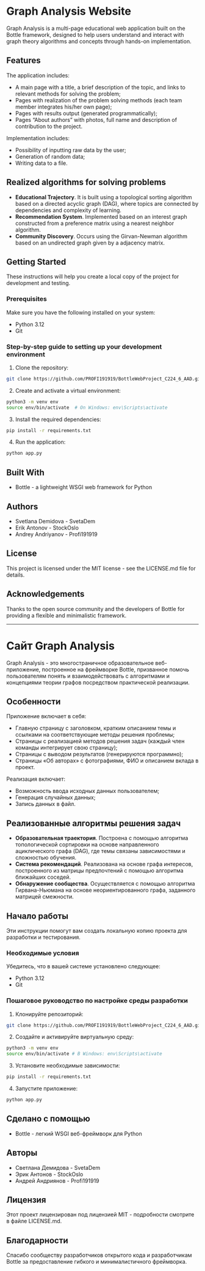 # Graph Analysis Website

Graph Analysis is a multi-page educational web application built on the Bottle framework, designed to help users understand and interact with graph theory algorithms and concepts through hands-on implementation.

## Features

The application includes:
- A main page with a title, a brief description of the topic, and links to relevant methods for solving the problem;
- Pages with realization of the problem solving methods (each team member integrates his/her own page);
- Pages with results output (generated programmatically);
- Pages “About authors” with photos, full name and description of contribution to the project.

Implementation includes:
- Possibility of inputting raw data by the user;
- Generation of random data;
- Writing data to a file.

## Realized algorithms for solving problems

- **Educational Trajectory**. It is built using a topological sorting algorithm based on a directed acyclic graph (DAG), where topics are connected by dependencies and complexity of learning.
- **Recommendation System**. Implemented based on an interest graph constructed from a preference matrix using a nearest neighbor algorithm.
- **Community Discovery**. Occurs using the Girvan-Newman algorithm based on an undirected graph given by a adjacency matrix.

## Getting Started

These instructions will help you create a local copy of the project for development and testing.

### Prerequisites

Make sure you have the following installed on your system:

* Python 3.12
* Git

### Step-by-step guide to setting up your development environment

1. Clone the repository:

```bash
git clone https://github.com/PROFI191919/BottleWebProject_C224_6_AAD.git
```

2. Create and activate a virtual environment:

```bash
python3 -m venv env
source env/bin/activate  # On Windows: env\Scripts\activate
```

3. Install the required dependencies:

```bash
pip install -r requirements.txt
```

4. Run the application:

```bash
python app.py
```

## Built With

* Bottle - a lightweight WSGI web framework for Python

## Authors

* Svetlana Demidova - SvetaDem
* Erik Antonov - StockOslo
* Andrey Andriyanov - Profi191919

## License

This project is licensed under the MIT license - see the LICENSE.md file for details.

## Acknowledgements

Thanks to the open source community and the developers of Bottle for providing a flexible and minimalistic framework.

------------------------------------------------------------------------------------------------

# Сайт Graph Analysis

Graph Analysis - это многостраничное образовательное веб-приложение, построенное на фреймворке Bottle, призванное помочь пользователям понять и взаимодействовать с алгоритмами и концепциями теории графов посредством практической реализации.

## Особенности

Приложение включает в себя:
- Главную страницу с заголовком, кратким описанием темы и ссылками на соответствующие методы решения проблемы;
- Страницы с реализацией методов решения задач (каждый член команды интегрирует свою страницу);
- Страницы с выводом результатов (генерируются программно);
- Страницы «Об авторах» с фотографиями, ФИО и описанием вклада в проект.

Реализация включает:
- Возможность ввода исходных данных пользователем;
- Генерация случайных данных;
- Запись данных в файл.

## Реализованные алгоритмы решения задач

- **Образовательная траектория**. Построена с помощью алгоритма топологической сортировки на основе направленного ациклического графа (DAG), где темы связаны зависимостями и сложностью обучения.
- **Система рекомендаций**. Реализована на основе графа интересов, построенного из матрицы предпочтений с помощью алгоритма ближайших соседей.
- **Обнаружение сообщества**. Осуществляется с помощью алгоритма Гирвана-Ньюмана на основе неориентированного графа, заданного матрицей смежности.

## Начало работы

Эти инструкции помогут вам создать локальную копию проекта для разработки и тестирования.

### Необходимые условия

Убедитесь, что в вашей системе установлено следующее:

* Python 3.12
* Git

### Пошаговое руководство по настройке среды разработки

1. Клонируйте репозиторий:

```bash
git clone https://github.com/PROFI191919/BottleWebProject_C224_6_AAD.git
```

2. Создайте и активируйте виртуальную среду:

```bash
python3 -m venv env
source env/bin/activate # В Windows: env\Scripts\activate
```

3. Установите необходимые зависимости:

```bash
pip install -r requirements.txt
```

4. Запустите приложение:

```bash
python app.py
```

## Сделано с помощью

* Bottle - легкий WSGI веб-фреймворк для Python

## Авторы

* Светлана Демидова - SvetaDem
* Эрик Антонов - StockOslo
* Андрей Андриянов - Profi191919

## Лицензия

Этот проект лицензирован под лицензией MIT - подробности смотрите в файле LICENSE.md.

## Благодарности

Спасибо сообществу разработчиков открытого кода и разработчикам Bottle за предоставление гибкого и минималистичного фреймворка.
